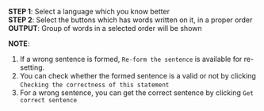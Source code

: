 **STEP 1**: Select a language which you know better<br/>
**STEP 2**: Select the buttons which has words written on it, in a proper order<br/>
**OUTPUT**: Group of words in a selected order will be shown


**NOTE**:

1. If a wrong sentence is formed, ```Re-form the sentence``` is available for re-setting.
2. You can check whether the formed sentence is a valid or not by clicking ```Checking the correctness of this statement```
3. For a wrong sentence, you can get the correct sentence by clicking ```Get correct sentence```